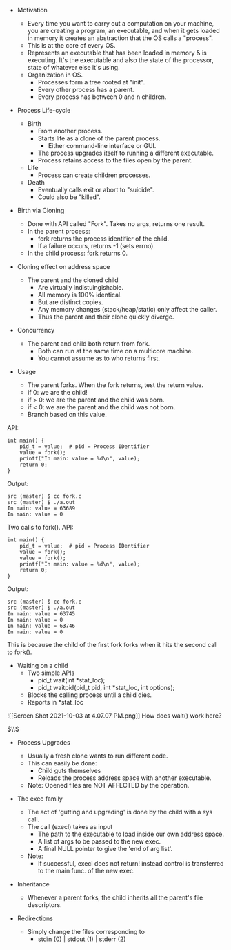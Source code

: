 - Motivation
	- Every time you want to carry out a computation on your machine, you are creating a program, an executable, and when it gets loaded in memory it creates an abstraction that the OS calls a "process".
	- This is at the core of every OS.
	- Represents an executable that has been loaded in memory & is executing. It's the executable and also the state of the processor, state of whatever else it's using.
	- Organization in OS.
		- Processes form a tree rooted at "init".
		- Every other process has a parent.
		- Every process has between 0 and n children.


- Process Life-cycle
	- Birth
		- From another process.
		- Starts life as a clone of the parent process.
			- Either command-line interface or GUI.
		- The process upgrades itself to running a different executable.
		- Process retains access to the files open by the parent.
	- Life
		- Process can create children processes.
	- Death
		- Eventually calls exit or abort to "suicide".
		- Could also be "killed".


- Birth via Cloning
	- Done with API called "Fork". Takes no args, returns one result.
	- In the parent process:
		- fork returns the process identifier of the child.
		- If a failure occurs, returns -1 (sets errno).
	- In the child process: fork returns 0.


- Cloning effect on address space
	- The parent and the cloned child
		- Are virtually indistuingishable.
		- All memory is 100% identical.
		- But are distinct copies.
		- Any memory changes (stack/heap/static) only affect the caller.
		- Thus the parent and their clone quickly diverge.


- Concurrency
	- The parent and child both return from fork.
		- Both can run at the same time on a multicore machine.
		- You cannot assume as to who returns first.


- Usage
	- The parent forks. When the fork returns, test the return value.
	- if 0: we are the child!
	- if > 0: we are the parent and the child was born.
	- if < 0: we are the parent and the child was not born.
	- Branch based on this value.

API:
```
int main() {
	pid_t = value;	# pid = Process IDentifier
	value = fork();
	printf("In main: value = %d\n", value);
	return 0;
}
```
Output:
```
src (master) $ cc fork.c
src (master) $ ./a.out
In main: value = 63689
In main: value = 0
```


Two calls to fork().
API:
```
int main() {
	pid_t = value;	# pid = Process IDentifier
	value = fork();
	value = fork();
	printf("In main: value = %d\n", value);
	return 0;
}
```
Output:
```
src (master) $ cc fork.c
src (master) $ ./a.out
In main: value = 63745
In main: value = 0
In main: value = 63746
In main: value = 0
```

This is because the child of the first fork forks when it hits the second call to fork().


- Waiting on a child
	- Two simple APIs
		- pid_t wait(int \*stat_loc);
		- pid_t	waitpid(pid_t pid, int \*stat_loc, int options);
	- Blocks the calling process until a child dies.
	- Reports in \*stat_loc

![[Screen Shot 2021-10-03 at 4.07.07 PM.png]]
How does wait() work here?

$\\$

- Process Upgrades
	- Usually a fresh clone wants to run different code.
	- This can easily be done:
		- Child guts themselves
		- Reloads the process address space with another executable.
	- Note: Opened files are NOT AFFECTED by the operation.

- The exec family
	- The act of 'gutting and upgrading' is done by the child with a sys call.
	- The call (execl) takes as input
		- The path to the executable to load inside our own address space.
		- A list of args to be passed to the new exec.
		- A final NULL pointer to give the 'end of arg list'.
	- Note:
		- If successful, execl does not return! instead control is transferred to the main func. of the new exec.

- Inheritance
	- Whenever a parent forks, the child inherits all the parent's file descriptors.


- Redirections
	- Simply change the files corresponding to
		- stdin (0) | stdout (1) | stderr (2)

